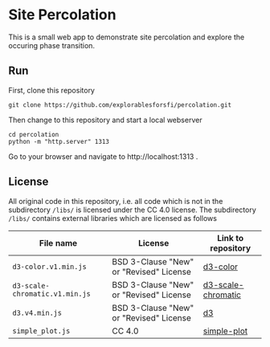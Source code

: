# Site Percolation

This is a small web app to demonstrate site percolation and
explore the occuring phase transition.

## Run

First, clone this repository

    git clone https://github.com/explorablesforsfi/percolation.git

Then change to this repository and start a local webserver

    cd percolation
    python -m "http.server" 1313
    
Go to your browser and navigate to http://localhost:1313 .

## License

All original code in this repository, i.e. all code which is not in the subdirectory `/libs/` is licensed under the CC 4.0 license. The subdirectory `/libs/` contains external libraries which are licensed as follows

 
| File name                      | License                                 | Link to repository|
|--------------------------------|-----------------------------------------|-------------------|
| `d3-color.v1.min.js`           | BSD 3-Clause "New" or "Revised" License | [d3-color](https://github.com/d3/d3-color)|
| `d3-scale-chromatic.v1.min.js` | BSD 3-Clause "New" or "Revised" License | [d3-scale-chromatic](https://github.com/d3/d3-scale-chromatic)|
| `d3.v4.min.js`                 | BSD 3-Clause "New" or "Revised" License | [d3](https://github.com/d3/d3)|
| `simple_plot.js`               | CC 4.0                                  | [simple-plot](https://github.com/benmaier/simple-plot)|
